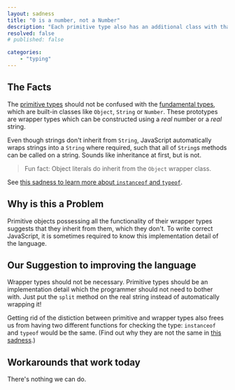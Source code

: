 ```yaml
---
layout: sadness
title: "0 is a number, not a Number"
description: "Each primitive type also has an additional class with that name"
resolved: false
# published: false

categories: 
    - "typing"
---
```


## The Facts

The [primitive types](https://developer.mozilla.org/en-US/docs/Glossary/Primitive) 
should not be confused with the 
[fundamental types](https://developer.mozilla.org/en-US/docs/Web/JavaScript/Reference/Global_Objects),
which are built-in classes like `Object`, `String` or `Number`.
These prototypes are wrapper types which can be constructed 
using a _real_ number or a _real_ string.

Even though strings don't inherit from `String`,
JavaScript automatically wraps strings into a `String` where required,
such that all of `String`s methods can be called on a string.
Sounds like inheritance at first, but is not.

> Fun fact: Object literals do inherit from the `Object` wrapper class.

See [this sadness to learn more about `instanceof` and `typeof`](/sadnesses/instanceof-typeof).

## Why is this a Problem

Primitive objects possessing all the functionality
of their wrapper types suggests that they inherit from them, 
which they don't. To write correct JavaScript, it is sometimes 
required to know this implementation detail of the language.

## Our Suggestion to improving the language

Wrapper types should not be necessary. 
Primitive types should be an implementation detail
which the programmer should not need to bother with.
Just put the `split` method on the real string 
instead of automatically wrapping it!  

Getting rid of the distiction between primitive and wrapper types
also frees us from having two different functions for checking the type: 
`instanceof` and `typeof` would be the same. 
(Find out why they are not the same in [this sadness](/sadnesses/instanceof-typeof).)

## Workarounds that work today

There's nothing we can do.
